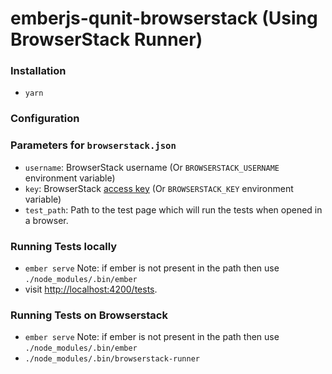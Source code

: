 # emberjs-qunit-browserstack (Using BrowserStack Runner)

### Installation

* `yarn`

### Configuration

### Parameters for `browserstack.json`

 * `username`: BrowserStack username (Or `BROWSERSTACK_USERNAME` environment variable)
 * `key`: BrowserStack [access key](https://www.browserstack.com/accounts/local-testing) (Or `BROWSERSTACK_KEY` environment variable)
 * `test_path`: Path to the test page which will run the tests when opened in a browser.

### Running Tests locally

* `ember serve` Note: if ember is not present in the path then use `./node_modules/.bin/ember`
* visit [http://localhost:4200/tests](http://localhost:4200/tests).

### Running Tests on Browserstack

* `ember serve` Note: if ember is not present in the path then use `./node_modules/.bin/ember`
* `./node_modules/.bin/browserstack-runner`
